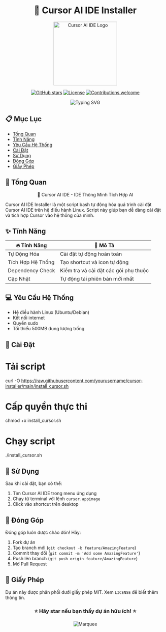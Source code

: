 <div align="center">
  
# 🚀 Cursor AI IDE Installer

<p align="center">
  <img src="https://miro.medium.com/v2/resize:fit:800/0*zWCTHFNFdGAgSw2d" width="200" alt="Cursor AI IDE Logo"/>
</p>

[![GitHub stars](https://img.shields.io/github/stars/yourusername/cursor-installer?style=for-the-badge)](https://github.com/yourusername/cursor-installer/stargazers)
[![License](https://img.shields.io/badge/License-MIT-green.svg?style=for-the-badge)](LICENSE)
[![Contributions welcome](https://img.shields.io/badge/contributions-welcome-orange.svg?style=for-the-badge)](https://github.com/yourusername/cursor-installer/issues)

</div>

<div align="center">
  <img src="https://readme-typing-svg.demolab.com?font=Fira+Code&pause=1000&color=2196F3&center=true&vCenter=true&width=435&lines=Easy+Installation;Powerful+AI+Features;Modern+Development+Environment" alt="Typing SVG" />
</div>

## 📋 Mục Lục

- [Tổng Quan](#-tổng-quan)
- [Tính Năng](#-tính-năng)
- [Yêu Cầu Hệ Thống](#-yêu-cầu-hệ-thống)
- [Cài Đặt](#-cài-đặt)
- [Sử Dụng](#-sử-dụng)
- [Đóng Góp](#-đóng-góp)
- [Giấy Phép](#-giấy-phép)

## 🎯 Tổng Quan

<div align="center">

🤖 Cursor AI IDE - IDE Thông Minh Tích Hợp AI

</div>

Cursor AI IDE Installer là một script bash tự động hóa quá trình cài đặt Cursor AI IDE trên hệ điều hành Linux. Script này giúp bạn dễ dàng cài đặt và tích hợp Cursor vào hệ thống của mình.

## ✨ Tính Năng

<div align="center">

| 🔥 Tính Năng | 📝 Mô Tả |
|--------------|-----------|
| Tự Động Hóa | Cài đặt tự động hoàn toàn |
| Tích Hợp Hệ Thống | Tạo shortcut và icon tự động |
| Dependency Check | Kiểm tra và cài đặt các gói phụ thuộc |
| Cập Nhật | Tự động tải phiên bản mới nhất |

</div>

## 💻 Yêu Cầu Hệ Thống

- Hệ điều hành Linux (Ubuntu/Debian)
- Kết nối internet
- Quyền sudo
- Tối thiểu 500MB dung lượng trống

## 🚀 Cài Đặt
# Tải script
curl -O https://raw.githubusercontent.com/yourusername/cursor-installer/main/install_cursor.sh

# Cấp quyền thực thi
chmod +x install_cursor.sh

# Chạy script
./install_cursor.sh

## 📖 Sử Dụng

Sau khi cài đặt, bạn có thể:
1. Tìm Cursor AI IDE trong menu ứng dụng
2. Chạy từ terminal với lệnh `cursor.appimage`
3. Click vào shortcut trên desktop

## 🤝 Đóng Góp

Đóng góp luôn được chào đón! Hãy:

1. Fork dự án
2. Tạo branch mới (`git checkout -b feature/AmazingFeature`)
3. Commit thay đổi (`git commit -m 'Add some AmazingFeature'`)
4. Push lên branch (`git push origin feature/AmazingFeature`)
5. Mở Pull Request

## 📄 Giấy Phép

Dự án này được phân phối dưới giấy phép MIT. Xem `LICENSE` để biết thêm thông tin.

<div align="center">

### ⭐ Hãy star nếu bạn thấy dự án hữu ích! ⭐

<img src="https://raw.githubusercontent.com/BrunnerLivio/brunnerlivio/master/images/marquee.svg" alt="Marquee" />

</div>
